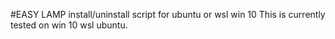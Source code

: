 #EASY LAMP install/uninstall script for ubuntu or wsl win 10
This is currently tested on win 10 wsl ubuntu.

